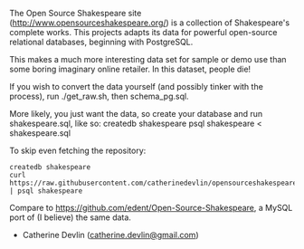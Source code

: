 The Open Source Shakespeare site (http://www.opensourceshakespeare.org/) is a collection of Shakespeare's complete works.  This projects adapts its data for powerful open-source relational databases, beginning with PostgreSQL.

This makes a much more interesting data set for sample or demo use than some boring imaginary online retailer.  In this dataset, people die!

If you wish to convert the data yourself (and possibly tinker with the process), run ./get_raw.sh, then schema_pg.sql.

More likely, you just want the data, so create your database and run shakespeare.sql, like so:
  createdb shakespeare
  psql shakespeare < shakespeare.sql

To skip even fetching the repository:

    createdb shakespeare
    curl https://raw.githubusercontent.com/catherinedevlin/opensourceshakespeare/master/shakespeare.sql | psql shakespeare


Compare to https://github.com/edent/Open-Source-Shakespeare, a MySQL port of (I believe) the same data.

- Catherine Devlin (catherine.devlin@gmail.com)

 

